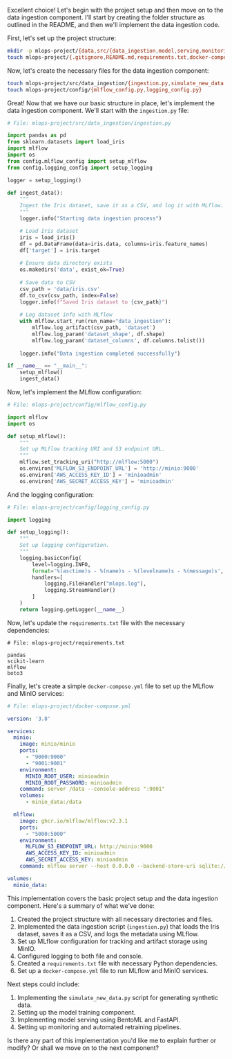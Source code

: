 Excellent choice! Let's begin with the project setup and then move on to the data ingestion component. I'll start by creating the folder structure as outlined in the README, and then we'll implement the data ingestion code.

First, let's set up the project structure:

```bash
mkdir -p mlops-project/{data,src/{data_ingestion,model,serving,monitoring,pipeline},config,tests,docker,kubernetes/.gitkeep,.github/workflows}
touch mlops-project/{.gitignore,README.md,requirements.txt,docker-compose.yml}
```

Now, let's create the necessary files for the data ingestion component:

```bash
touch mlops-project/src/data_ingestion/{ingestion.py,simulate_new_data.py}
touch mlops-project/config/{mlflow_config.py,logging_config.py}
```

Great! Now that we have our basic structure in place, let's implement the data ingestion component. We'll start with the `ingestion.py` file:

```python
# File: mlops-project/src/data_ingestion/ingestion.py

import pandas as pd
from sklearn.datasets import load_iris
import mlflow
import os
from config.mlflow_config import setup_mlflow
from config.logging_config import setup_logging

logger = setup_logging()

def ingest_data():
    """
    Ingest the Iris dataset, save it as a CSV, and log it with MLflow.
    """
    logger.info("Starting data ingestion process")

    # Load Iris dataset
    iris = load_iris()
    df = pd.DataFrame(data=iris.data, columns=iris.feature_names)
    df['target'] = iris.target
    
    # Ensure data directory exists
    os.makedirs('data', exist_ok=True)
    
    # Save data to CSV
    csv_path = 'data/iris.csv'
    df.to_csv(csv_path, index=False)
    logger.info(f"Saved Iris dataset to {csv_path}")
    
    # Log dataset info with MLflow
    with mlflow.start_run(run_name="data_ingestion"):
        mlflow.log_artifact(csv_path, 'dataset')
        mlflow.log_param('dataset_shape', df.shape)
        mlflow.log_param('dataset_columns', df.columns.tolist())
    
    logger.info("Data ingestion completed successfully")

if __name__ == "__main__":
    setup_mlflow()
    ingest_data()
```

Now, let's implement the MLflow configuration:

```python
# File: mlops-project/config/mlflow_config.py

import mlflow
import os

def setup_mlflow():
    """
    Set up MLflow tracking URI and S3 endpoint URL.
    """
    mlflow.set_tracking_uri("http://mlflow:5000")
    os.environ['MLFLOW_S3_ENDPOINT_URL'] = 'http://minio:9000'
    os.environ['AWS_ACCESS_KEY_ID'] = 'minioadmin'
    os.environ['AWS_SECRET_ACCESS_KEY'] = 'minioadmin'
```

And the logging configuration:

```python
# File: mlops-project/config/logging_config.py

import logging

def setup_logging():
    """
    Set up logging configuration.
    """
    logging.basicConfig(
        level=logging.INFO,
        format='%(asctime)s - %(name)s - %(levelname)s - %(message)s',
        handlers=[
            logging.FileHandler("mlops.log"),
            logging.StreamHandler()
        ]
    )
    return logging.getLogger(__name__)
```

Now, let's update the `requirements.txt` file with the necessary dependencies:

```
# File: mlops-project/requirements.txt

pandas
scikit-learn
mlflow
boto3
```

Finally, let's create a simple `docker-compose.yml` file to set up the MLflow and MinIO services:

```yaml
# File: mlops-project/docker-compose.yml

version: '3.8'

services:
  minio:
    image: minio/minio
    ports:
      - "9000:9000"
      - "9001:9001"
    environment:
      MINIO_ROOT_USER: minioadmin
      MINIO_ROOT_PASSWORD: minioadmin
    command: server /data --console-address ":9001"
    volumes:
      - minio_data:/data

  mlflow:
    image: ghcr.io/mlflow/mlflow:v2.3.1
    ports:
      - "5000:5000"
    environment:
      MLFLOW_S3_ENDPOINT_URL: http://minio:9000
      AWS_ACCESS_KEY_ID: minioadmin
      AWS_SECRET_ACCESS_KEY: minioadmin
    command: mlflow server --host 0.0.0.0 --backend-store-uri sqlite:///mlflow.db --default-artifact-root s3://mlflow

volumes:
  minio_data:
```

This implementation covers the basic project setup and the data ingestion component. Here's a summary of what we've done:

1. Created the project structure with all necessary directories and files.
2. Implemented the data ingestion script (`ingestion.py`) that loads the Iris dataset, saves it as a CSV, and logs the metadata using MLflow.
3. Set up MLflow configuration for tracking and artifact storage using MinIO.
4. Configured logging to both file and console.
5. Created a `requirements.txt` file with necessary Python dependencies.
6. Set up a `docker-compose.yml` file to run MLflow and MinIO services.

Next steps could include:
1. Implementing the `simulate_new_data.py` script for generating synthetic data.
2. Setting up the model training component.
3. Implementing model serving using BentoML and FastAPI.
4. Setting up monitoring and automated retraining pipelines.

Is there any part of this implementation you'd like me to explain further or modify? Or shall we move on to the next component?